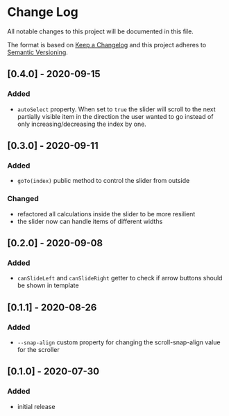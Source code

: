 # Change Log

All notable changes to this project will be documented in this file.

The format is based on [Keep a Changelog](http://keepachangelog.com/)
and this project adheres to [Semantic Versioning](http://semver.org/).

<!--
   PRs should document their user-visible changes (if any) in the
   Unreleased section, uncommenting the header as necessary.
-->

<!-- ## Unreleased -->
<!-- ### Added -->
<!-- ### Changed -->
<!-- ### Removed -->
<!-- ### Fixed -->

## [0.4.0] - 2020-09-15

### Added
* `autoSelect` property. When set to `true` the slider will scroll to the next partially visible item in the direction the user wanted to go instead of only increasing/decreasing the index by one.

## [0.3.0] - 2020-09-11

### Added
* `goTo(index)` public method to control the slider from outside

### Changed
* refactored all calculations inside the slider to be more resilient
* the slider now can handle items of different widths

## [0.2.0] - 2020-09-08

### Added
* `canSlideLeft` and `canSlideRight` getter to check if arrow buttons should be shown in template

## [0.1.1] - 2020-08-26

### Added
* `--snap-align` custom property for changing the scroll-snap-align value for the scroller

## [0.1.0] - 2020-07-30

### Added
* initial release


